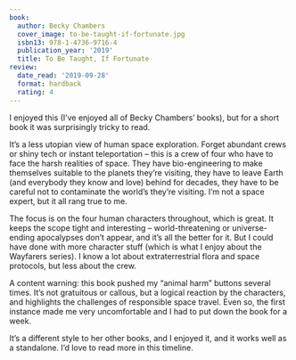 ```yaml
---
book:
  author: Becky Chambers
  cover_image: to-be-taught-if-fortunate.jpg
  isbn13: 978-1-4736-9716-4
  publication_year: '2019'
  title: To Be Taught, If Fortunate
review:
  date_read: '2019-09-28'
  format: hardback
  rating: 4
---
```


I enjoyed this (I’ve enjoyed all of Becky Chambers’ books), but for a short book it was surprisingly tricky to read.

It’s a less utopian view of human space exploration. Forget abundant crews or shiny tech or instant teleportation – this is a crew of four who have to face the harsh realities of space. They have bio-engineering to make themselves suitable to the planets they’re visiting, they have to leave Earth (and everybody they know and love) behind for decades, they have to be careful not to contaminate the world’s they’re visiting. I’m not a space expert, but it all rang true to me.

The focus is on the four human characters throughout, which is great. It keeps the scope tight and interesting – world-threatening or universe-ending apocalypses don’t appear, and it’s all the better for it. But I could have done with more character stuff (which is what I enjoy about the Wayfarers series). I know a lot about extraterrestrial flora and space protocols, but less about the crew.

A content warning: this book pushed my “animal harm” buttons several times. It’s not gratuitous or callous, but a logical reaction by the characters, and highlights the challenges of responsible space travel. Even so, the first instance made me very uncomfortable and I had to put down the book for a week.

It’s a different style to her other books, and I enjoyed it, and it works well as a standalone. I’d love to read more in this timeline.
